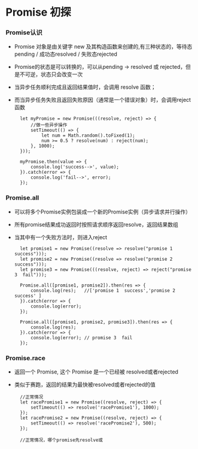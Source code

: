 Promise 初探
===

### Promise认识
- Promise 对象是由关键字 new 及其构造函数来创建的,有三种状态的，等待态pending / 成功态resolved / 失败态rejected  
- Promise的状态是可以转换的，可以从pending -> resolved 或 rejected，但是不可逆，状态只会改变一次  
- 当异步任务顺利完成且返回结果值时，会调用 resolve 函数；
- 而当异步任务失败且返回失败原因（通常是一个错误对象）时，会调用reject 函数

        let myPromise = new Promise(((resolve, reject) => {
            //做一些异步操作
            setTimeout(() => {
                let num = Math.random().toFixed(1);
                num >= 0.5 ? resolve(num) : reject(num);
            }, 1000);
        }));
    
        myPromise.then(value => {
            console.log('success-->', value);
        }).catch(error => {
            console.log('fail-->', error);
        });

### Promise.all
- 可以将多个Promise实例包装成一个新的Promise实例（异步请求并行操作）  
- 所有promise结果成功返回时按照请求顺序返回resolve，返回结果数组
- 当其中有一个失败方法时，则进入reject

        let promise1 = new Promise((resolve => resolve("promise 1  success")));
        let promise2 = new Promise((resolve => resolve("promise 2  success")));
        let promise3 = new Promise(((resolve, reject) => reject("promise 3  fail")));
    
        Promise.all([promise1, promise2]).then(res => {
            console.log(res);   //['promise 1  success','promise 2  success' ]
        }).catch(error => {
            console.log(error);
        });
    
        Promise.all([promise1, promise2, promise3]).then(res => {
            console.log(res);
        }).catch(error => {
            console.log(error); // promise 3  fail
        });
        
### Promise.race
- 返回一个 Promise, 这个 Promise 是一个已经被 resolved或者rejected  
- 类似于赛跑，返回的结果为最快被resolved或者rejected的值  

        //正常情况
        let racePromise1 = new Promise((resolve, reject) => {
            setTimeout(() => resolve('racePromise1'), 1000);
        });
        let racePromise2 = new Promise((resolve, reject) => {
            setTimeout(() => resolve('racePromise2'), 500);
        });
    
        //正常情况，哪个promise先resolve或
